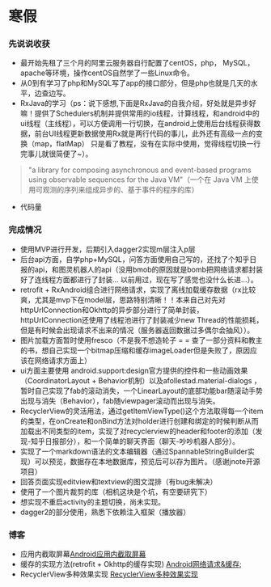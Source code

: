 # 寒假
### 先说说收获
- 最开始先租了三个月的阿里云服务器自行配置了centOS，php， MySQL，apache等环境，操作centOS自然学了一些Linux命令。
- 从0到有学习了php和MySQL写了app的接口部分，但是php也就是几天的水平，边查边写。
- RxJava的学习（ps：说下感想,下面是RxJava的自我介绍，好处就是异步好嘛！提供了Schedulers机制并提供常用的io线程，计算线程，和android中的ui线程（主线程），可以方便调用一行切换，在android上使用后台线程获得数据，前台UI线程更新数据使用Rx就是两行代码的事儿，此外还有高级一点的变换（map，flatMap） 只是看了教程，没有在实际中使用，觉得线程切换一行完事儿就很简便了~）。
>  "a library for composing asynchronous and event-based programs using observable sequences for the Java VM"（一个在 Java VM 上使用可观测的序列来组成异步的、基于事件的程序的库）

- 代码量

### 完成情况
- 使用MVP进行开发，后期引入dagger2实现m层注入p层
- 后台api方面，自学php+MySQL，问答方面使用自己写的，还找了个知乎日报的api，和图灵机器人的api（没用bmob的原因就是bomb把网络请求都封装好了连线程方面都进行了封装... 以前用过，现在写了感觉也没什么长进...）。
- retrofit + RxAndroid组合进行网络请求，实现了离线加载缓存数据（rx比较爽，尤其是mvp下在model层，思路特别清晰！！本来自己对先对httpUrlConnection和Okhttp的异步部分进行了简单封装，httpUrlConnection还使用了线程池进行了封装减少new Thread的性能损耗，但是有时候会出现请求不出来的情况（服务器返回数据过多偶尔会抽风））。
- 图片加载方面暂时使用fresco（不是我不想造轮子 = = 查了一部分资料和教主的书，想自己实现一个bitmap压缩和缓存imageLoader但是失败了，原因应该在网络请求方面上）
- ui方面主要使用 android.support:design官方提供的控件和一些动画效果（CoordinatorLayout + Behavior机制）以及afollestad.material-dialogs ，暂时自己实现了fab的滚动消失，一个LinearLayout的底部功能bar随滚动手势出现与消失（Behavior），fab随viewpager滚动而出现与消失。
- RecyclerView的灵活用法，通过getItemViewType()这个方法取得每一个item的类型，在onCreate和onBind方法对holder进行创建和绑定的时候判断从而加载出不同类型的item，实现了对recyclerview的header和footer的添加（发现-知乎日报部分），和一个简单的聊天界面（聊天-吵吵机器人部分）。
- 实现了一个markdown语法的文本编辑器（通过SpannableStringBuilder实现）可以预览，数据存在本地数据库，预览后可以存为图片。（感谢jnote开源项目）
- 回答页面实现editview和textview的图文混排（有bug未解决）
- 使用了一个图片裁剪的库（相机这块是个坑，有空要研究下）
- 想实现不重启activity的主题切换，尚未实现。
- dagger2的部分使用，熟悉下依赖注入框架（播放器）

### 博客
- 应用内截取屏幕[Android应用内截取屏幕
](http://www.jianshu.com/p/0156f9eb39d3)
- 缓存的实现方法(retrofit + Okhttp的缓存实现)         [Android网络请求&缓存](http://www.jianshu.com/p/42a396430be5);
- RecyclerView多种效果实现 [RecyclerView多种效果实现](http://www.jianshu.com/p/dc2e4a2e924e)
